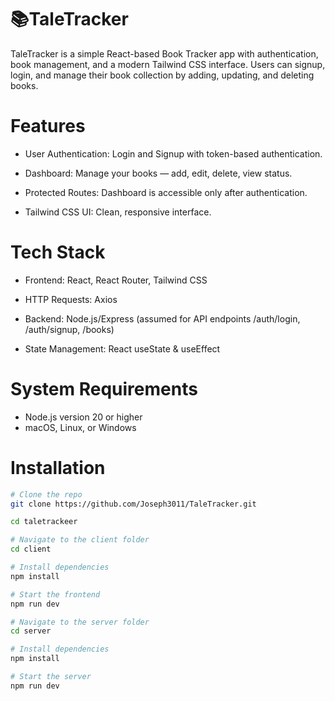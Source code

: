 # 📚TaleTracker
TaleTracker is a simple React-based Book Tracker app with authentication, book management, and a modern Tailwind CSS interface. Users can signup, login, and manage their book collection by adding, updating, and deleting books.

# Features
- User Authentication: Login and Signup with token-based authentication.

- Dashboard: Manage your books — add, edit, delete, view status.

- Protected Routes: Dashboard is accessible only after authentication.

- Tailwind CSS UI: Clean, responsive interface.

# Tech Stack
- Frontend: React, React Router, Tailwind CSS

- HTTP Requests: Axios

- Backend: Node.js/Express (assumed for API endpoints /auth/login, /auth/signup, /books)

- State Management: React useState & useEffect

# System Requirements

- Node.js version 20 or higher
- macOS, Linux, or Windows

# Installation 

```bash
# Clone the repo
git clone https://github.com/Joseph3011/TaleTracker.git

cd taletrackeer
```

```bash
# Navigate to the client folder
cd client

# Install dependencies
npm install

# Start the frontend
npm run dev
```

```bash
# Navigate to the server folder
cd server

# Install dependencies
npm install

# Start the server
npm run dev
```
